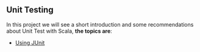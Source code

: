 Unit Testing
-----------------------
In this project we will see a short introduction and some recommendations about Unit Test with Scala, **the topics are**:

* [Using JUnit](https://github.com/robsonoduarte/learn-scala/blob/master/pragmatic-scala/unit-testing/src/main/scala/br/com/mystudies/scala/UsingJUnit.scala)
